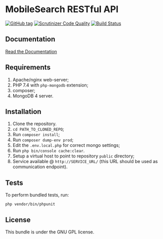 MobileSearch RESTful API
=====================

[![GitHub tag](https://img.shields.io/github/tag/filmstriben/mobilesearch_rest.svg?style=flat-square)](https://github.com/filmstriben/mobilesearch_rest)
[![Scrutinizer Code Quality](https://scrutinizer-ci.com/g/filmstriben/mobilesearch_rest/badges/quality-score.png?b=master)](https://scrutinizer-ci.com/g/filmstriben/mobilesearch_rest/?branch=master)
[![Build Status](https://scrutinizer-ci.com/g/filmstriben/mobilesearch_rest/badges/build.png?b=master)](https://scrutinizer-ci.com/g/filmstriben/mobilesearch_rest/build-status/master)

Documentation
-------------

[Read the Documentation](http://rest.filmstriben.dk/)

Requirements
------------
1. Apache/nginx web-server;
2. PHP 7.4 with `php-mongodb` extension;
3. composer;
4. MongoDB 4 server.

Installation
------------
1. Clone the repository.
2. ``cd PATH_TO_CLONED_REPO``;
3. Run ``composer install``;
3. Run ``composer dump-env prod``;
4. Edit the `.env.local.php` for correct mongo settings;
4. Run ``php bin/console cache:clear``.
5. Setup a virtual host to point to repository `public` directory;
6. Service available @ `http://SERVICE_URL/` (this URL should be used as communication endpoint).

Tests
------------
To perform bundled tests, run:

`php vendor/bin/phpunit`

License
-------
This bundle is under the GNU GPL license.
